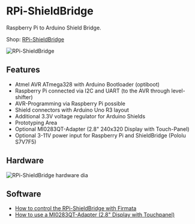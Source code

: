 # RPi-ShieldBridge
Raspberry Pi to Arduino Shield Bridge.

Shop: [RPi-ShieldBridge](http://www.watterott.com/en/RPi-ShieldBridge)

![RPi-ShieldBridge](https://raw.github.com/watterott/RPi-ShieldBridge/master/img/rpi-shieldbridge.jpg)


## Features
* Atmel AVR ATmega328 with Arduino Bootloader (optiboot)
* Raspberry Pi connected via I2C and UART (to the AVR through level-shifter)
* AVR-Programming via Raspberry Pi possible
* Shield connectors with Arduino Uno R3 layout
* Additional 3.3V voltage regulator for Arduino Shields
* Prototyping Area
* Optional MI0283QT-Adapter (2.8" 240x320 Display with Touch-Panel)
* Optional 3-11V power input for Raspberry Pi and ShieldBridge (Pololu S7V7F5)


## Hardware
![RPi-ShieldBridge hardware dia](https://raw.github.com/watterott/RPi-ShieldBridge/master/img/hw_dia.png)


## Software
* [How to control the RPi-ShieldBridge with Firmata](https://github.com/watterott/RPi-ShieldBridge/blob/master/docu/Firmata.md)
* [How to use a MI0283QT-Adapter (2.8" Display with Touchpanel)](https://github.com/watterott/RPi-ShieldBridge/blob/master/docu/MI0283QT-Adapter.md)
